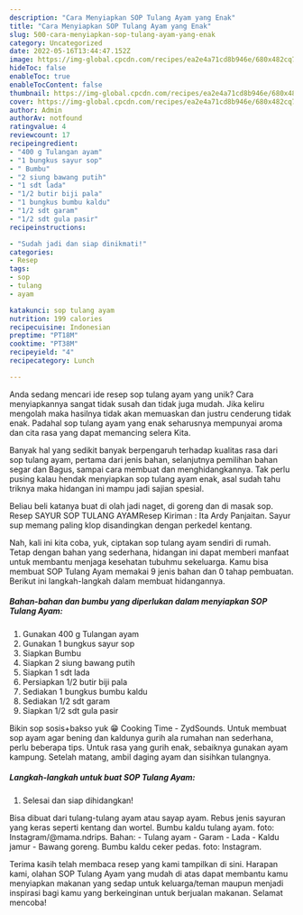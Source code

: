 ```yaml
---
description: "Cara Menyiapkan SOP Tulang Ayam yang Enak"
title: "Cara Menyiapkan SOP Tulang Ayam yang Enak"
slug: 500-cara-menyiapkan-sop-tulang-ayam-yang-enak
category: Uncategorized
date: 2022-05-16T13:44:47.152Z
image: https://img-global.cpcdn.com/recipes/ea2e4a71cd8b946e/680x482cq70/sop-tulang-ayam-foto-resep-utama.jpg
hideToc: false
enableToc: true
enableTocContent: false
thumbnail: https://img-global.cpcdn.com/recipes/ea2e4a71cd8b946e/680x482cq70/sop-tulang-ayam-foto-resep-utama.jpg
cover: https://img-global.cpcdn.com/recipes/ea2e4a71cd8b946e/680x482cq70/sop-tulang-ayam-foto-resep-utama.jpg
author: Admin
authorAv: notfound
ratingvalue: 4
reviewcount: 17
recipeingredient:
- "400 g Tulangan ayam"
- "1 bungkus sayur sop"
- " Bumbu"
- "2 siung bawang putih"
- "1 sdt lada"
- "1/2 butir biji pala"
- "1 bungkus bumbu kaldu"
- "1/2 sdt garam"
- "1/2 sdt gula pasir"
recipeinstructions:

- "Sudah jadi dan siap dinikmati!"
categories:
- Resep
tags:
- sop
- tulang
- ayam

katakunci: sop tulang ayam 
nutrition: 199 calories
recipecuisine: Indonesian
preptime: "PT18M"
cooktime: "PT38M"
recipeyield: "4"
recipecategory: Lunch

---
```





Anda sedang mencari ide resep sop tulang ayam yang unik? Cara menyiapkannya sangat tidak susah dan tidak juga mudah. Jika keliru mengolah maka hasilnya tidak akan memuaskan dan justru cenderung tidak enak. Padahal sop tulang ayam yang enak seharusnya mempunyai aroma dan cita rasa yang dapat memancing selera Kita.





Banyak hal yang sedikit banyak berpengaruh terhadap kualitas rasa dari sop tulang ayam, pertama dari jenis bahan, selanjutnya pemilihan bahan segar dan Bagus, sampai cara membuat dan menghidangkannya. Tak perlu pusing kalau hendak menyiapkan sop tulang ayam enak,      asal sudah tahu triknya maka hidangan ini mampu jadi sajian spesial.














Beliau beli katanya buat di olah jadi naget, di goreng dan di masak sop. Resep SAYUR SOP TULANG AYAMResep Kiriman : Ita Ardy Panjaitan. Sayur sup memang paling klop disandingkan dengan perkedel kentang.






Nah, kali ini kita coba, yuk, ciptakan sop tulang ayam sendiri di rumah. Tetap dengan bahan yang sederhana, hidangan ini dapat memberi manfaat untuk membantu menjaga kesehatan tubuhmu sekeluarga. Kamu bisa membuat SOP Tulang Ayam memakai 9 jenis bahan dan 0 tahap pembuatan. Berikut ini langkah-langkah dalam membuat hidangannya.

<!--inarticleads1-->

##### Bahan-bahan dan bumbu yang diperlukan dalam menyiapkan SOP Tulang Ayam:

1. Gunakan 400 g Tulangan ayam
1. Gunakan 1 bungkus sayur sop
1. Siapkan  Bumbu
1. Siapkan 2 siung bawang putih
1. Siapkan 1 sdt lada
1. Persiapkan 1/2 butir biji pala
1. Sediakan 1 bungkus bumbu kaldu
1. Sediakan 1/2 sdt garam
1. Siapkan 1/2 sdt gula pasir


Bikin sop sosis+bakso yuk 😁 Cooking Time - ZydSounds. Untuk membuat sop ayam agar bening dan kaldunya gurih ala rumahan nan sederhana, perlu beberapa tips. Untuk rasa yang gurih enak, sebaiknya gunakan ayam kampung. Setelah matang, ambil daging ayam dan sisihkan tulangnya. 

<!--inarticleads2-->

##### Langkah-langkah untuk buat SOP Tulang Ayam:


1. Selesai dan siap dihidangkan!

Bisa dibuat dari tulang-tulang ayam atau sayap ayam. Rebus jenis sayuran yang keras seperti kentang dan wortel. Bumbu kaldu tulang ayam. foto: Instagram/@mama.ndrips. Bahan: - Tulang ayam - Garam - Lada - Kaldu jamur - Bawang goreng. Bumbu kaldu ceker pedas. foto: Instagram. 

Terima kasih telah membaca resep yang kami tampilkan di sini. Harapan kami, olahan SOP Tulang Ayam yang mudah di atas dapat membantu kamu menyiapkan makanan yang sedap untuk keluarga/teman maupun menjadi inspirasi bagi kamu yang berkeinginan untuk berjualan makanan. Selamat mencoba!
